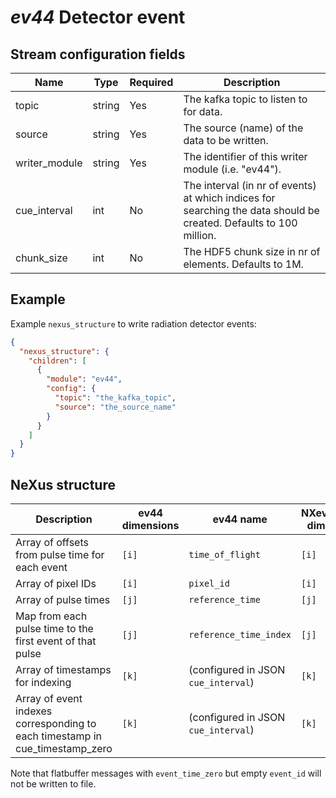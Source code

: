 # *ev44* Detector event

## Stream configuration fields

|Name|Type|Required|Description|
---|---|---|---|
topic|string|Yes|The kafka topic to listen to for data.|
source|string|Yes|The source (name) of the data to be written.|
writer_module|string|Yes|The identifier of this writer module (i.e. "ev44").|
cue_interval|int|No|The interval (in nr of events) at which indices for searching the data should be created. Defaults to 100 million.|
chunk_size|int|No|The HDF5 chunk size in nr of elements. Defaults to 1M.|


## Example

Example `nexus_structure` to write radiation detector events:

```json
{
  "nexus_structure": {
    "children": [
      {
        "module": "ev44",
        "config": {
          "topic": "the_kafka_topic",
          "source": "the_source_name"
        }
      }
    ]
  }
}
```


## NeXus structure

| Description                                         | ev44 dimensions | ev44 name            | NXevent_data dimensions | NXevent_data name     |
|-----------------------------------------------------|-----------------|----------------------|-------------------------|-----------------------|
| Array of offsets from pulse time for each event     | `[i]`           | `time_of_flight`     | `[i]`                   | `event_time_offset`   |
| Array of pixel IDs                                  | `[i]`           | `pixel_id`           | `[i]`                   | `event_id`            |
| Array of pulse times                                | `[j]`           | `reference_time`     | `[j]`                   | `event_time_zero`     |
| Map from each pulse time to the first event of that pulse | `[j]`       | `reference_time_index` | `[j]`                | `event_index`        |
| Array of timestamps for indexing                    | `[k]`           | (configured in JSON `cue_interval`) | `[k]` | `cue_timestamp_zero`  |
| Array of event indexes corresponding to each timestamp in cue_timestamp_zero | `[k]` | (configured in JSON `cue_interval`) | `[k]` | `cue_index` |


Note that flatbuffer messages with `event_time_zero` but empty `event_id` will not be written to file.

